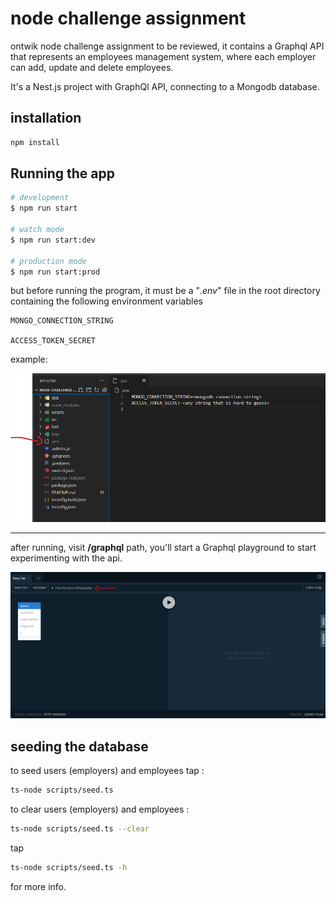 # node challenge assignment

ontwik node challenge assignment to be reviewed, it contains a Graphql API that represents an employees management system, where each employer can add, update and delete employees.

It's a Nest.js project with GraphQl API, connecting to a Mongodb database.

## installation

```bash
npm install
```

## Running the app

```bash
# development
$ npm run start

# watch mode
$ npm run start:dev

# production mode
$ npm run start:prod
```

but before running the program, it must be a "*.env*" file in the root directory containing the following environment variables

    MONGO_CONNECTION_STRING

    ACCESS_TOKEN_SECRET

example:

![.env file in vscode](.github/media/env.png)

---------

after running, visit **/graphql** path, you'll start a Graphql playground to start experimenting with the api.


![GraphQl playground](.github/media/gql.png)


## seeding the database


to seed users (employers) and employees tap :
```bash
ts-node scripts/seed.ts
```
to clear users (employers) and employees :
```bash
ts-node scripts/seed.ts --clear
```
tap
```bash
ts-node scripts/seed.ts -h
```
for more info.

